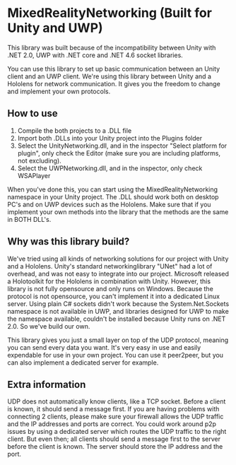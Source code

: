 # MixedRealityNetworking (Built for Unity and UWP)

This library was built because of the incompatibility between Unity with .NET 2.0, UWP with .NET core and .NET 4.6 socket libraries.

You can use this library to set up basic communication between an Unity client and an UWP client. We're using this library between Unity and a Hololens for network communication. It gives you the freedom to change and implement your own protocols.

## How to use

1. Compile the both projects to a .DLL file
2. Import both .DLLs into your Unity project into the Plugins folder
3. Select the UnityNetworking.dll, and in the inspector "Select platform for plugin", only check the Editor (make sure you are including platforms, not excluding).
4. Select the UWPNetworking.dll, and in the inspector, only check WSAPlayer

When you've done this, you can start using the MixedRealityNetworking namespace in your Unity project. The .DLL should work both on desktop PC's and on UWP devices such as the Hololens. Make sure that if you implement your own methods into the library that the methods are the same in BOTH DLL's.

## Why was this library build?

We've tried using all kinds of networking solutions for our project with Unity and a Hololens. Unity's standard networkinglibrary "UNet" had a lot of overhead, and was not easy to integrate into our project. Microsoft released a Holotoolkit for the Hololens in combination with Unity. However, this library is not fully opensource and only runs on Windows. Because the protocol is not opensource, you can't implement it into a dedicated Linux server. Using plain C# sockets didn't work because the System.Net.Sockets namespace is not available in UWP, and libraries designed for UWP to make the namespace available, couldn't be installed because Unity runs on .NET 2.0. So we've build our own.

This library gives you just a small layer on top of the UDP protocol, meaning you can send every data you want. It's very easy in use and easily expendable for use in your own project. You can use it peer2peer, but you can also implement a dedicated server for example.

## Extra information

UDP does not automatically know clients, like a TCP socket. Before a client is known, it should send a message first. If you are having problems with connecting 2 clients, please make sure your firewall allows the UDP traffic and the IP addresses and ports are correct. You could work around p2p issues by using a dedicated server which routes the UDP traffic to the right client. But even then; all clients should send a message first to the server before the client is known. The server should store the IP address and the port.
